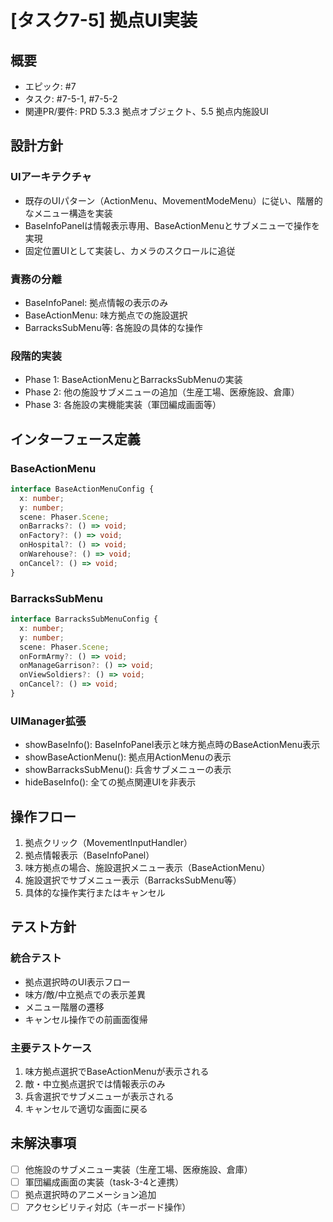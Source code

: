 # [タスク7-5] 拠点UI実装

## 概要
- エピック: #7
- タスク: #7-5-1, #7-5-2
- 関連PR/要件: PRD 5.3.3 拠点オブジェクト、5.5 拠点内施設UI

## 設計方針

### UIアーキテクチャ
- 既存のUIパターン（ActionMenu、MovementModeMenu）に従い、階層的なメニュー構造を実装
- BaseInfoPanelは情報表示専用、BaseActionMenuとサブメニューで操作を実現
- 固定位置UIとして実装し、カメラのスクロールに追従

### 責務の分離
- BaseInfoPanel: 拠点情報の表示のみ
- BaseActionMenu: 味方拠点での施設選択
- BarracksSubMenu等: 各施設の具体的な操作

### 段階的実装
- Phase 1: BaseActionMenuとBarracksSubMenuの実装
- Phase 2: 他の施設サブメニューの追加（生産工場、医療施設、倉庫）
- Phase 3: 各施設の実機能実装（軍団編成画面等）

## インターフェース定義

### BaseActionMenu
```typescript
interface BaseActionMenuConfig {
  x: number;
  y: number;
  scene: Phaser.Scene;
  onBarracks?: () => void;
  onFactory?: () => void;
  onHospital?: () => void;
  onWarehouse?: () => void;
  onCancel?: () => void;
}
```

### BarracksSubMenu
```typescript
interface BarracksSubMenuConfig {
  x: number;
  y: number;
  scene: Phaser.Scene;
  onFormArmy?: () => void;
  onManageGarrison?: () => void;
  onViewSoldiers?: () => void;
  onCancel?: () => void;
}
```

### UIManager拡張
- showBaseInfo(): BaseInfoPanel表示と味方拠点時のBaseActionMenu表示
- showBaseActionMenu(): 拠点用ActionMenuの表示
- showBarracksSubMenu(): 兵舎サブメニューの表示
- hideBaseInfo(): 全ての拠点関連UIを非表示

## 操作フロー
1. 拠点クリック（MovementInputHandler）
2. 拠点情報表示（BaseInfoPanel）
3. 味方拠点の場合、施設選択メニュー表示（BaseActionMenu）
4. 施設選択でサブメニュー表示（BarracksSubMenu等）
5. 具体的な操作実行またはキャンセル

## テスト方針

### 統合テスト
- 拠点選択時のUI表示フロー
- 味方/敵/中立拠点での表示差異
- メニュー階層の遷移
- キャンセル操作での前画面復帰

### 主要テストケース
1. 味方拠点選択でBaseActionMenuが表示される
2. 敵・中立拠点選択では情報表示のみ
3. 兵舎選択でサブメニューが表示される
4. キャンセルで適切な画面に戻る

## 未解決事項
- [ ] 他施設のサブメニュー実装（生産工場、医療施設、倉庫）
- [ ] 軍団編成画面の実装（task-3-4と連携）
- [ ] 拠点選択時のアニメーション追加
- [ ] アクセシビリティ対応（キーボード操作）